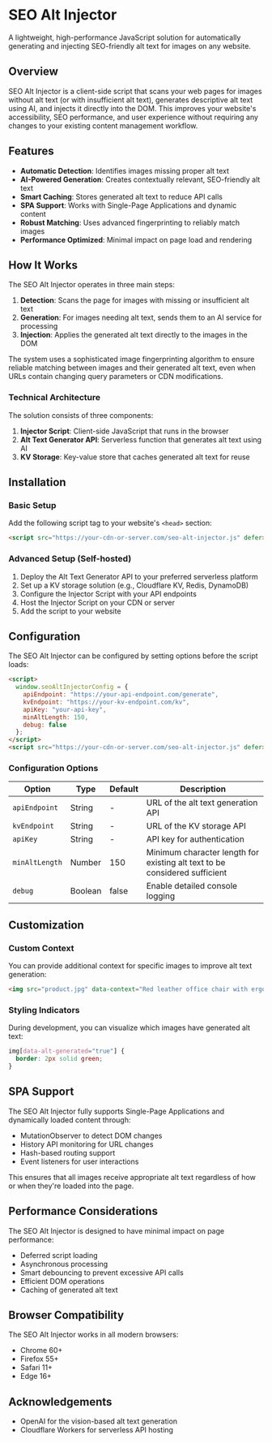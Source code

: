 # SEO Alt Injector

A lightweight, high-performance JavaScript solution for automatically generating and injecting SEO-friendly alt text for images on any website.

## Overview

SEO Alt Injector is a client-side script that scans your web pages for images without alt text (or with insufficient alt text), generates descriptive alt text using AI, and injects it directly into the DOM. This improves your website's accessibility, SEO performance, and user experience without requiring any changes to your existing content management workflow.

## Features

- **Automatic Detection**: Identifies images missing proper alt text
- **AI-Powered Generation**: Creates contextually relevant, SEO-friendly alt text
- **Smart Caching**: Stores generated alt text to reduce API calls
- **SPA Support**: Works with Single-Page Applications and dynamic content
- **Robust Matching**: Uses advanced fingerprinting to reliably match images
- **Performance Optimized**: Minimal impact on page load and rendering

## How It Works

The SEO Alt Injector operates in three main steps:

1. **Detection**: Scans the page for images with missing or insufficient alt text
2. **Generation**: For images needing alt text, sends them to an AI service for processing
3. **Injection**: Applies the generated alt text directly to the images in the DOM

The system uses a sophisticated image fingerprinting algorithm to ensure reliable matching between images and their generated alt text, even when URLs contain changing query parameters or CDN modifications.

### Technical Architecture

The solution consists of three components:

1. **Injector Script**: Client-side JavaScript that runs in the browser
2. **Alt Text Generator API**: Serverless function that generates alt text using AI
3. **KV Storage**: Key-value store that caches generated alt text for reuse

## Installation

### Basic Setup

Add the following script tag to your website's `<head>` section:

```html
<script src="https://your-cdn-or-server.com/seo-alt-injector.js" defer></script>
```

### Advanced Setup (Self-hosted)

1. Deploy the Alt Text Generator API to your preferred serverless platform
2. Set up a KV storage solution (e.g., Cloudflare KV, Redis, DynamoDB)
3. Configure the Injector Script with your API endpoints
4. Host the Injector Script on your CDN or server
5. Add the script to your website

## Configuration

The SEO Alt Injector can be configured by setting options before the script loads:

```html
<script>
  window.seoAltInjectorConfig = {
    apiEndpoint: "https://your-api-endpoint.com/generate",
    kvEndpoint: "https://your-kv-endpoint.com/kv",
    apiKey: "your-api-key",
    minAltLength: 150,
    debug: false
  };
</script>
<script src="https://your-cdn-or-server.com/seo-alt-injector.js" defer></script>
```

### Configuration Options

| Option | Type | Default | Description |
|--------|------|---------|-------------|
| `apiEndpoint` | String | - | URL of the alt text generation API |
| `kvEndpoint` | String | - | URL of the KV storage API |
| `apiKey` | String | - | API key for authentication |
| `minAltLength` | Number | 150 | Minimum character length for existing alt text to be considered sufficient |
| `debug` | Boolean | false | Enable detailed console logging |

## Customization

### Custom Context

You can provide additional context for specific images to improve alt text generation:

```html
<img src="product.jpg" data-context="Red leather office chair with ergonomic design" />
```

### Styling Indicators

During development, you can visualize which images have generated alt text:

```css
img[data-alt-generated="true"] {
  border: 2px solid green;
}
```

## SPA Support

The SEO Alt Injector fully supports Single-Page Applications and dynamically loaded content through:

- MutationObserver to detect DOM changes
- History API monitoring for URL changes
- Hash-based routing support
- Event listeners for user interactions

This ensures that all images receive appropriate alt text regardless of how or when they're loaded into the page.

## Performance Considerations

The SEO Alt Injector is designed to have minimal impact on page performance:

- Deferred script loading
- Asynchronous processing
- Smart debouncing to prevent excessive API calls
- Efficient DOM operations
- Caching of generated alt text

## Browser Compatibility

The SEO Alt Injector works in all modern browsers:

- Chrome 60+
- Firefox 55+
- Safari 11+
- Edge 16+

## Acknowledgements

- OpenAI for the vision-based alt text generation
- Cloudflare Workers for serverless API hosting
